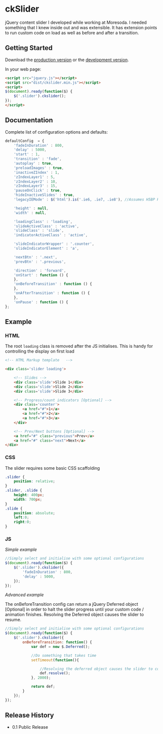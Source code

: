 # ckSlider

jQuery content slider I developed while working at Moresoda. I needed something that
 I knew inside out and was extensible. It has extension points to run custom code on load
 as well as before and after a transition.

## Getting Started
Download the [production version][min] or the [development version][max].

[min]: https://raw.github.com/ckimrie/ckslider/master/dist/ckslider.min.js
[max]: https://raw.github.com/ckimrie/ckslider/master/dist/ckslider.js

In your web page:

```html
<script src="jquery.js"></script>
<script src="dist/ckslider.min.js"></script>
<script>
$(document).ready(function($) {
	$('.slider').ckslider();
});
</script>
```

## Documentation

Complete list of configuration options and defaults:

```javascript
defaultConfig  = {
	'fadeInDuration' : 800,
	'delay' : 5000,
	'start' : 1,
	'transition' : 'fade',
	'autoplay' : true,
	'preloadImages' : true,
	'inactiveZIndex' : 1,
	'zIndexLayer1' : 5,
	'zIndexLayer2' : 10,
	'zIndexLayer3' : 15,
	'pauseOnClick' : true,
	'hideInactiveSlides' : true,
	'legacyIEMode' : $('html').is('.ie6, .ie7, .ie8'), //Assumes H5BP HTML tag class convention

	'height' : null,
	'width' : null,

	'loadingClass' : 'loading',
	'slideActiveClass' : 'active',
	'slideClass' : 'slide',
	'indicatorActiveClass' : 'active',

	'slideIndicatorWrapper' : '.counter',
	'slideIndicatorElement' : 'a',

	'nextBtn' : '.next',
	'prevBtn' : '.previous',

	'direction' : 'forward',
	'onStart' : function () {
	},
	'onBeforeTransition' : function () {
	},
	'onAfterTransition' : function () {
	},
	'onPause' : function () {
};
```

## Example

### HTML

The root `loading` class is removed after the JS initialises. This is handy for controlling the display on first load

```html
<!-- HTML Markup template 	-->

<div class='slider loading'>

	<!-- Slides -->
	<div class='slide'>Slide 1</div>
	<div class='slide'>Slide 2</div>
	<div class='slide'>Slide 3</div>

	<!-- Progress/count indicators [Optional] -->
	<div class='counter'>
		<a href="#">1</a>
		<a href="#">2</a>
		<a href="#">3</a>
	</div>

	<!-- Prev/Next buttons [Optional] -->
	<a href="#" class="previous">Prev</a>
	<a href="#" class="next">Next</a>
</div>
```

### CSS

The slider requires some basic CSS scaffolding

```css
.slider {
	position: relative;
}
.slider, .slide {
	height: 400px;
	width: 700px;
}
.slide {
	position: absolute;
	left:0;
	right:0;
}
```

### JS

_Simple example_

```javascript
//Simply select and initialise with some optional configurations
$(document).ready(function($) {
	$('.slider').ckslider({
		'fadeInDuration' : 800,
		'delay' : 5000,
	});
});
```

_Advanced example_

The onBeforeTransition config can return a jQuery Deferred object [Optional] in order to halt the slider progress until your custom
 code / animation finishes. Resolving the Deferred object causes the slider to resume.

```javascript
//Simply select and initialise with some optional configurations
$(document).ready(function($) {
	$('.slider').ckslider({
		onBeforeTransition: function() {
			var def = new $.Deferred();

			//Do something that takes time
			setTimeout(function(){

				//Resolving the deferred object causes the slider to continue as normal
				def.resolve();
			}, 2000);

			return def;
		}
	});
});
```

## Release History

* 0.1 Public Release
